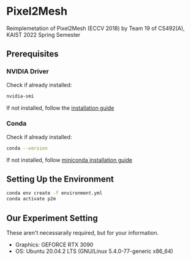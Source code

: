# Pixel2Mesh
Reimplemetation of Pixel2Mesh (ECCV 2018) by Team 19 of CS492(A), KAIST 2022 Spring Semester

## Prerequisites

### NVIDIA Driver

Check if already installed:
```sh
nvidia-smi
```

If not installed, follow the [installation guide](https://docs.nvidia.com/cuda/cuda-installation-guide-linux/index.html#driver-installation)

### Conda

Check if already installed:
```sh
conda --version
```

If not installed, follow [miniconda installation guide](https://conda.io/projects/conda/en/latest/user-guide/install/index.html)

## Setting Up the Environment

```sh
conda env create -f environment.yml
conda activate p2m
```

## Our Experiment Setting

These aren't necessaraily required, but for your information.

* Graphics: GEFORCE RTX 3090
* OS: Ubuntu 20.04.2 LTS (GNU/Linux 5.4.0-77-generic x86_64)
